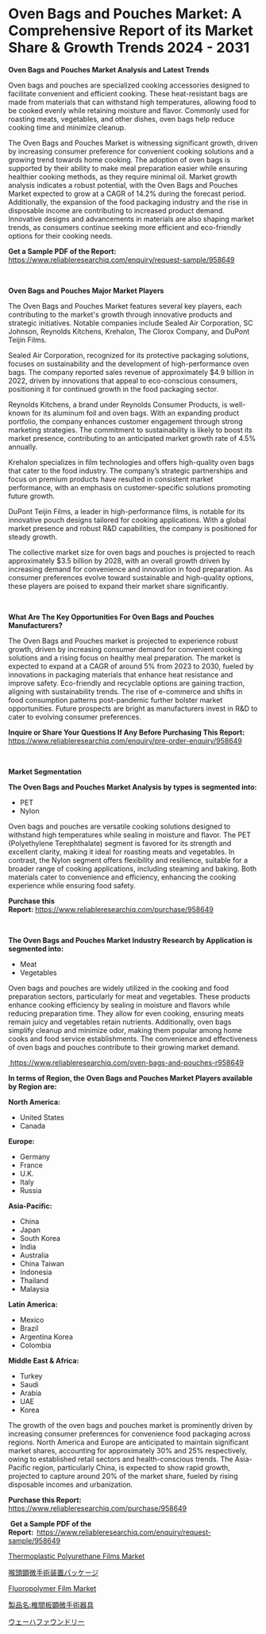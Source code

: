 <p><h1>Oven Bags and Pouches Market: A Comprehensive Report of its Market Share & Growth Trends 2024 - 2031</h1></p><p><strong>Oven Bags and Pouches Market Analysis and Latest Trends</strong></p>
<p><p>Oven bags and pouches are specialized cooking accessories designed to facilitate convenient and efficient cooking. These heat-resistant bags are made from materials that can withstand high temperatures, allowing food to be cooked evenly while retaining moisture and flavor. Commonly used for roasting meats, vegetables, and other dishes, oven bags help reduce cooking time and minimize cleanup.</p><p>The Oven Bags and Pouches Market is witnessing significant growth, driven by increasing consumer preference for convenient cooking solutions and a growing trend towards home cooking. The adoption of oven bags is supported by their ability to make meal preparation easier while ensuring healthier cooking methods, as they require minimal oil. Market growth analysis indicates a robust potential, with the Oven Bags and Pouches Market expected to grow at a CAGR of 14.2% during the forecast period. Additionally, the expansion of the food packaging industry and the rise in disposable income are contributing to increased product demand. Innovative designs and advancements in materials are also shaping market trends, as consumers continue seeking more efficient and eco-friendly options for their cooking needs.</p></p>
<p><strong>Get a Sample PDF of the Report:&nbsp;</strong> <a href="https://www.reliableresearchiq.com/enquiry/request-sample/958649">https://www.reliableresearchiq.com/enquiry/request-sample/958649</a></p>
<p>&nbsp;</p>
<p><strong>Oven Bags and Pouches Major Market Players</strong></p>
<p><p>The Oven Bags and Pouches Market features several key players, each contributing to the market's growth through innovative products and strategic initiatives. Notable companies include Sealed Air Corporation, SC Johnson, Reynolds Kitchens, Krehalon, The Clorox Company, and DuPont Teijin Films.</p><p>Sealed Air Corporation, recognized for its protective packaging solutions, focuses on sustainability and the development of high-performance oven bags. The company reported sales revenue of approximately $4.9 billion in 2022, driven by innovations that appeal to eco-conscious consumers, positioning it for continued growth in the food packaging sector.</p><p>Reynolds Kitchens, a brand under Reynolds Consumer Products, is well-known for its aluminum foil and oven bags. With an expanding product portfolio, the company enhances customer engagement through strong marketing strategies. The commitment to sustainability is likely to boost its market presence, contributing to an anticipated market growth rate of 4.5% annually.</p><p>Krehalon specializes in film technologies and offers high-quality oven bags that cater to the food industry. The company’s strategic partnerships and focus on premium products have resulted in consistent market performance, with an emphasis on customer-specific solutions promoting future growth.</p><p>DuPont Teijin Films, a leader in high-performance films, is notable for its innovative pouch designs tailored for cooking applications. With a global market presence and robust R&D capabilities, the company is positioned for steady growth.</p><p>The collective market size for oven bags and pouches is projected to reach approximately $3.5 billion by 2028, with an overall growth driven by increasing demand for convenience and innovation in food preparation. As consumer preferences evolve toward sustainable and high-quality options, these players are poised to expand their market share significantly.</p></p>
<p>&nbsp;</p>
<p><strong>What Are The Key Opportunities For Oven Bags and Pouches Manufacturers?</strong></p>
<p><p>The Oven Bags and Pouches market is projected to experience robust growth, driven by increasing consumer demand for convenient cooking solutions and a rising focus on healthy meal preparation. The market is expected to expand at a CAGR of around 5% from 2023 to 2030, fueled by innovations in packaging materials that enhance heat resistance and improve safety. Eco-friendly and recyclable options are gaining traction, aligning with sustainability trends. The rise of e-commerce and shifts in food consumption patterns post-pandemic further bolster market opportunities. Future prospects are bright as manufacturers invest in R&D to cater to evolving consumer preferences.</p></p>
<p><strong>Inquire or Share Your Questions If Any Before Purchasing This Report:</strong> <a href="https://www.reliableresearchiq.com/enquiry/pre-order-enquiry/958649">https://www.reliableresearchiq.com/enquiry/pre-order-enquiry/958649</a></p>
<p>&nbsp;</p>
<p><strong>Market Segmentation</strong></p>
<p><strong>The Oven Bags and Pouches Market Analysis by types is segmented into:</strong></p>
<p><ul><li>PET</li><li>Nylon</li></ul></p>
<p><p>Oven bags and pouches are versatile cooking solutions designed to withstand high temperatures while sealing in moisture and flavor. The PET (Polyethylene Terephthalate) segment is favored for its strength and excellent clarity, making it ideal for roasting meats and vegetables. In contrast, the Nylon segment offers flexibility and resilience, suitable for a broader range of cooking applications, including steaming and baking. Both materials cater to convenience and efficiency, enhancing the cooking experience while ensuring food safety.</p></p>
<p><strong>Purchase this Report:&nbsp;</strong><a href="https://www.reliableresearchiq.com/purchase/958649">https://www.reliableresearchiq.com/purchase/958649</a></p>
<p>&nbsp;</p>
<p><strong>The Oven Bags and Pouches Market Industry Research by Application is segmented into:</strong></p>
<p><ul><li>Meat</li><li>Vegetables</li></ul></p>
<p><p>Oven bags and pouches are widely utilized in the cooking and food preparation sectors, particularly for meat and vegetables. These products enhance cooking efficiency by sealing in moisture and flavors while reducing preparation time. They allow for even cooking, ensuring meats remain juicy and vegetables retain nutrients. Additionally, oven bags simplify cleanup and minimize odor, making them popular among home cooks and food service establishments. The convenience and effectiveness of oven bags and pouches contribute to their growing market demand.</p></p>
<p><a href="https://www.reliableresearchiq.com/oven-bags-and-pouches-r958649">&nbsp;https://www.reliableresearchiq.com/oven-bags-and-pouches-r958649</a></p>
<p><strong>In terms of Region, the Oven Bags and Pouches Market Players available by Region are:</strong></p>
<p>
    <p> <strong> North America: </strong>
        <ul>
            <li>United States</li>
            <li>Canada</li>
        </ul>
        </p> 
    <p> <strong> Europe: </strong>
        <ul>
            <li>Germany</li>
            <li>France</li>
            <li>U.K.</li>
            <li>Italy</li>
            <li>Russia</li>
        </ul>
        </p> 
    <p> <strong> Asia-Pacific: </strong>
        <ul>
            <li>China</li>
            <li>Japan</li>
            <li>South Korea</li>
            <li>India</li>
            <li>Australia</li>
            <li>China Taiwan</li>
            <li>Indonesia</li>
            <li>Thailand</li>
            <li>Malaysia</li>
        </ul>
        </p> 
    <p> <strong> Latin America: </strong>
        <ul>
            <li>Mexico</li>
            <li>Brazil</li>
            <li>Argentina Korea</li>
            <li>Colombia</li>
        </ul>
        </p> 
    <p> <strong> Middle East & Africa: </strong>
        <ul>
            <li>Turkey</li>
            <li>Saudi</li>
            <li>Arabia</li>
            <li>UAE</li>
            <li>Korea</li>
        </ul>
    </p>
    </p>
<p><p>The growth of the oven bags and pouches market is prominently driven by increasing consumer preferences for convenience food packaging across regions. North America and Europe are anticipated to maintain significant market shares, accounting for approximately 30% and 25% respectively, owing to established retail sectors and health-conscious trends. The Asia-Pacific region, particularly China, is expected to show rapid growth, projected to capture around 20% of the market share, fueled by rising disposable incomes and urbanization.</p></p>
<p><strong>Purchase this Report: </strong><a href="https://www.reliableresearchiq.com/purchase/958649">https://www.reliableresearchiq.com/purchase/958649</a></p>
<p>&nbsp;<strong>Get a Sample PDF of the Report:&nbsp;&nbsp;</strong><a href="https://www.reliableresearchiq.com/enquiry/request-sample/958649">https://www.reliableresearchiq.com/enquiry/request-sample/958649</a></p>
<p><strong></strong></p>
<p><p><a href="https://issuu.com/reportprime-2/docs/thermoplastic-polyurethane-films-ma_72f6c908436b33">Thermoplastic Polyurethane Films Market</a></p><p><a href="https://medium.com/@claudekluttzyvh/laryngeal-microsurgical-equipment-package-market-%E3%81%AF-%E3%82%B3%E3%82%B9%E3%83%88%E7%AE%A1%E7%90%86%E3%81%A8%E5%8A%B9%E7%8E%87%E5%90%91%E4%B8%8A%E3%82%92%E5%84%AA%E5%85%88%E3%81%97%E3%81%BE%E3%81%99-20c6f44558e1">喉頭顕微手術装置パッケージ</a></p><p><a href="https://issuu.com/reportprime-2/docs/fluoropolymer-film-market-size-2030_048e1bda8fcf55">Fluoropolymer Film Market</a></p><p><a href="https://medium.com/@claudekluttzyvh/products-nameintervertebral-disc-microsurgical-instruments-1e368ef93c28">製品名:椎間板顕微手術器具</a></p><p><a href="https://github.com/lababdou/Market-Research-Report-List-6/blob/main/12138258921.md">ウェーハファウンドリー</a></p></p>